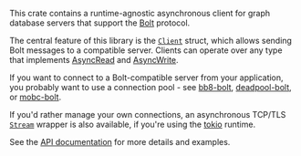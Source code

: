 This crate contains a runtime-agnostic asynchronous client for graph database servers that support
the [Bolt](https://7687.org/#bolt) protocol.

The central feature of this library is the
[`Client`](https://docs.rs/bolt-client/*/bolt_client/struct.Client.html) struct, which allows
sending Bolt messages to a compatible server. Clients can operate over any type that implements
[AsyncRead](https://docs.rs/futures-io/*/futures_io/trait.AsyncRead.html) and
[AsyncWrite](https://docs.rs/futures-io/*/futures_io/trait.AsyncRead.html).

If you want to connect to a Bolt-compatible server from your application, you probably want to use
a connection pool - see [bb8-bolt](https://crates.io/crates/bb8-bolt), 
[deadpool-bolt](https://crates.io/crates/deadpool-bolt), or 
[mobc-bolt](https://crates.io/crates/mobc-bolt).

If you'd rather manage your own connections, an asynchronous TCP/TLS
[`Stream`](https://docs.rs/bolt-client/*/bolt_client/enum.Stream.html) wrapper is also available,
if you're using the [tokio](https://tokio.rs/) runtime.

See the [API documentation](https://docs.rs/bolt-client) for more details and examples.
